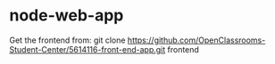 # node-web-app

Get the frontend from: git clone https://github.com/OpenClassrooms-Student-Center/5614116-front-end-app.git frontend
